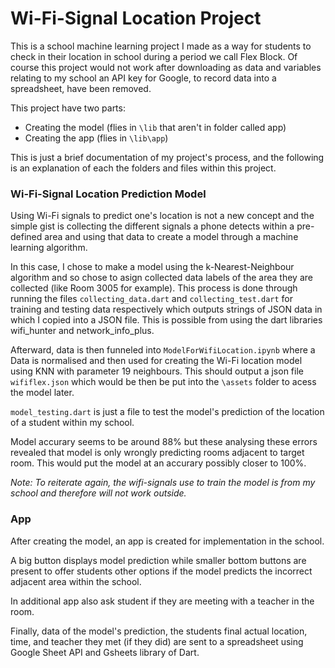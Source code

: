 # Wi-Fi-Signal Location Project

This is a school machine learning project I made as a way for students to check in their location in school during a period we call Flex Block. Of course this project would not work after downloading as data and variables relating to my school an API key for Google, to record data into a spreadsheet, have been removed. 

This project have two parts:
- Creating the model (flies in `\lib` that aren't in folder called app)
- Creating the app (flies in `\lib\app`)

This is just a brief documentation of my project's process, and the following is an explanation of each the folders and files within this project.

### Wi-Fi-Signal Location Prediction Model

Using Wi-Fi signals to predict one's location is not a new concept and the simple gist is collecting the different signals a phone detects within a pre-defined area and using that data to create a model through a machine learning algorithm. 

In this case, I chose to make a model using the k-Nearest-Neighbour algorithm and so chose to asign collected data labels of the area they are collected (like Room 3005 for example). This process is done through running the files `collecting_data.dart` and `collecting_test.dart` for training and testing data respectively which outputs strings of JSON data in which I copied into a JSON file. This is possible from using the dart libraries wifi_hunter and network_info_plus.

Afterward, data is then funneled into `ModelForWifiLocation.ipynb` where a Data is normalised and then used for creating the Wi-Fi location model using KNN with parameter 19 neighbours. This should output a json file `wififlex.json` which would be then be put into the `\assets` folder to acess the model later.

`model_testing.dart` is just a file to test the model's prediction of the location of a student within my school.

Model accurary seems to be around 88% but these analysing these errors revealed that model is only wrongly predicting rooms adjacent to target room. This would put the model at an accurary possibly closer to 100%.

_Note: To reiterate again, the wifi-signals use to train the model is from my school and therefore will not work outside._

### App

After creating the model, an app is created for implementation in the school.

A big button displays model prediction while smaller bottom buttons are present to offer students other options if the model predicts the incorrect adjacent area within the school.

In additional app also ask student if they are meeting with a teacher in the room. 

Finally, data of the model's prediction, the students final actual location, time, and teacher they met (if they did) are sent to a spreadsheet using Google Sheet API and Gsheets library of Dart.
